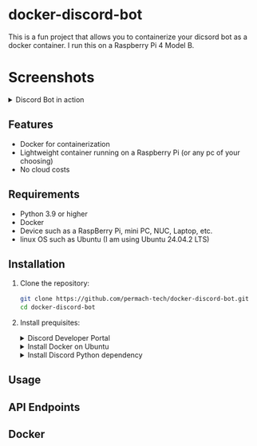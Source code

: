# docker-discord-bot

This is a fun project that allows you to containerize your dicsord bot as a docker container. I run this on a Raspberry Pi 4 Model B.

# Screenshots
<details>
<summary>Discord Bot in action</summary>
<br>

![bot-commands](https://github.com/permach-tech/docker-discord-bot/blob/main/images/bot-commands.png)<br>
![bot-tarot](https://github.com/permach-tech/docker-discord-bot/blob/main/images/bot-tarot.png)<br>
![bot-flip](https://github.com/permach-tech/docker-discord-bot/blob/main/images/bot-flip.png) <br>
![bot-roll](https://github.com/permach-tech/docker-discord-bot/blob/main/images/bot-roll.png)<br>
![bot-number](https://github.com/permach-tech/docker-discord-bot/blob/main/images/bot-number.png)

</details>

## Features

- Docker for containerization
- Lightweight container running on a Raspberry Pi (or any pc of your choosing)
- No cloud costs

## Requirements

- Python 3.9 or higher
- Docker
- Device such as a RaspBerry Pi, mini PC, NUC, Laptop, etc.
- linux OS such as Ubuntu (I am using Ubuntu 24.04.2 LTS)

## Installation

1. Clone the repository:
    ```sh
    git clone https://github.com/permach-tech/docker-discord-bot.git
    cd docker-discord-bot
    ```
2. Install prequisites:
    <details>
    <summary>Discord Developer Portal</summary>
    <br>
    1. Got to and login with your Discord credentials: https://discord.com/developers/applications <br>
    2. Select <b>New Application</b> button on the top right, name your bot whatever you like <br>
    3. Go to the <b>installation</b> tab <br>
    4. <b>Installation Contexts:</b> Guild Install <br>
        <b>Default Install Settings:</b>
        - Scopes: applications.commands, bot
        - Permissions: Send Messages <br>
    5. Copy the link, paste it in your browser, and invite the Bot to your Discord server
    </details> 

   <details>
    <summary>Install Docker on Ubuntu</summary>
    <br>
    
    # Add Docker's official GPG key:
   ```bash
    sudo apt-get update
    sudo apt-get install ca-certificates curl gnupg
    sudo install -m 0755 -d /etc/apt/keyrings
    curl -fsSL https://download.docker.com/linux/ubuntu/gpg | sudo gpg --dearmor -o /etc/apt/keyrings/docker.gpg
    sudo chmod a+r /etc/apt/keyrings/docker.gpg
    ```
   
    # Add the repository to Apt sources:
   ```bash
    echo \
      "deb [arch="$(dpkg --print-architecture)" signed-by=/etc/apt/keyrings/docker.gpg] https://download.docker.com/linux/ubuntu \
      "$(. /etc/os-release && echo "$VERSION_CODENAME")" stable" | \
      sudo tee /etc/apt/sources.list.d/docker.list > /dev/null
    sudo apt-get update
    ```
   
    # Install the latest version
    ```bash
    sudo apt-get install docker-ce docker-ce-cli containerd.io docker-buildx-plugin docker-compose-plugin
    ```

   # Check Installed Version
    ```bash
    docker -v
    ```

    # Check Docker Compose

    ```bash
    docker compose
    ```

    # Check runtime

    ```bash
    sudo docker run hello-world
    ```

    # **Use Docker without sudo**

    ```bash
    sudo usermod -aG docker $USER
    ```
    </details>
    
    <details>
    <summary>Install Discord Python dependency</summary>
    <br>

   ```bash
    pip install discord.py
    ```
    </details>
## Usage

## API Endpoints

## Docker
